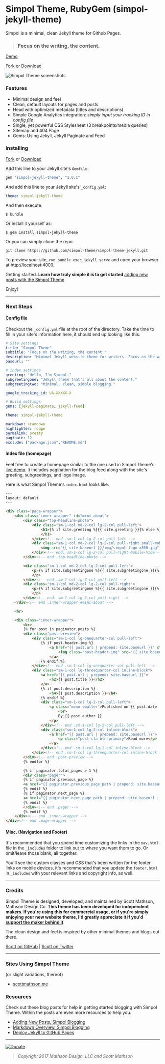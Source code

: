 # Simpol Theme, RubyGem (simpol-jekyll-theme)

Simpol is a minimal, clean Jekyll theme for Github Pages.

>### Focus on the writing, the content.

[Demo](https://simpol-theme.github.io/simpol-theme-jekyll/)

[Fork](https://github.com/simpol-theme/simpol-theme-jekyll/fork) or [Download](https://github.com/simpol-theme/simpol-theme-jekyll/releases)

![Simpol Theme screenshots](https://raw.githubusercontent.com/simpol-theme/simpol-theme-jekyll/master/img/simpol-theme-screenshot.jpg)

### Features

* Minimal design and feel
* Clean, default layouts for pages and posts
* Head with optimized metadata (titles and descriptions)
* Simple Google Analytics integration: _simply input your tracking ID in config file_
* Single, yet powerful CSS Stylesheet (3 breakpoints/media queries)
* Sitemap and 404 Page
* Gems: Using Jekyll, Jekyll Paginate and Feed

### Installing

[Fork](https://github.com/simpol-theme/simpol-theme-jekyll/fork) or [Download](https://github.com/simpol-theme/simpol-theme-jekyll/releases)

Add this line to your Jekyll site's `Gemfile`:

```ruby
gem "simpol-jekyll-theme", "1.0.1"
```

And add this line to your Jekyll site's `_config.yml`:

```yaml
theme: simpol-jekyll-theme
```

And then execute:

    $ bundle

Or install it yourself as:

    $ gem install simpol-jekyll-theme

Or you can simply clone the repo.

`git clone https://github.com/simpol-theme/simpol-theme-jekyll.git`

To preview your site, `run bundle exec jekyll serve` and open your browser at http://localhost:4000.

Getting started. **Learn how truly simple it is to get started** [adding new posts with the Simpol Theme](https://simpol-theme.github.io/simpol-theme-jekyll/2017/04/16/writing-new-post/)

Enjoy!

---

### Next Steps

#### Config file

Checkout the `_config.yml` file at the root of the directory. Take the time to fill in your site's information here, it should end up looking like this.

```yaml
# Site settings
title: "Simpol Theme"
subtitle: "Focus on the writing, the content."
description: "Minimal Jekyll website theme for writers. Focus on the writing, the content."
baseurl: ""

# Index settings
greeting: "Hello, I'm Simpol."
subgreetingone: "Jekyll theme that's all about the content."
subgreetingtwo: "Minimal, clean, simple blogging."

google_tracking_id: UA-XXXXX-X

# Build settings
gems: [jekyll-paginate, jekyll-feed]

theme: simpol-jekyll-theme

markdown: kramdown
highlighter: rouge
permalink: pretty
paginate: 12
exclude: ["package.json","README.md"]
```

#### Index file (homepage)

Feel free to create a homepage similar to the one used in Simpol Theme's [live demo](https://simpol-theme.github.io/simpol-theme-jekyll/). It includes pagination for the blog feed along with the site's greeting, subgreetings, and logo image.

Here is what Simpol Theme's `index.html` looks like.

```html
---
layout: default
---

<div class="page-wrapper">
	<div class="inner-wrapper" id="mini-about">
		<div class="top-headline-photo">
			<div class="sm-1-col md-2-col lg-2-col pull-left">
				<h1>{% if site.greeting %}{{ site.greeting }}{% else %}{{ "Hello, I'm Simpol." }}{% endif %}
				</h1>
			</div><!-- end .sm-1-col lg-2-col pull-left -->
			<div class="sm-1-col md-2-col lg-2-col pull-right small-mobile-hide">
				<img src="{{ site.baseurl }}/img/simpol-logo-x800.jpg" alt="Simpol Theme">
			</div><!-- end. sm-1-col lg-2-col pull-right mobile-hide -->
		</div><!-- end .top-headline-photo -->

		<div class="sm-1-col md-2-col lg-2-col pull-left">
			<p>{% if site.subgreetingone %}{{ site.subgreetingone }}{% else %}{{ "Jekyll theme that's all about the content." }}{% endif %}
			</p>
		</div><!-- end .sm-1-col lg-2-col pull-left -->
		<div class="sm-1-col md-2-col lg-2-col pull-right">
			<p>{% if site.subgreetingone %}{{ site.subgreetingone }}{% else %}{{ "Minimal, clean, simple blogging." }}{% endif %}
			</p>
		</div><!-- end. sm-1-col lg-2-col pull-right -->
	</div><!-- end .inner-wrapper #mini-about -->

	<hr>

	<div class="inner-wrapper">
		<br>
		{% for post in paginator.posts %}
		<div class="post-preview">
			<div class="sm-1-col lg-onequarter-col pull-left">
				{% if post.header-img %}
					<a href="{{ post.url | prepend: site.baseurl }}" style="text-decoration:none;">
						<img class="post-header-img" src="{{ site.baseurl }}/{{ post.header-img }}" alt="Simpol Theme">
					</a>
				{% endif %}
			</div><!-- end .sm-1-col lg-onequarter-col pull-left -->
			<div class="sm-1-col lg-threequarter-col inline-block">
				<a href="{{ post.url | prepend: site.baseurl }}">
					<h2>{{ post.title }}</h2>
				</a>
				{% if post.description %}
					<h4>{{ post.description }}</h4>
				{% endif %}
				<div class="sm-1-col lg-2-col pull-left">
					<p class="mono smaller">Published on {{ post.date | date: "%B %-d, %Y" }}
						<br>
						By {{ post.author }}
					</p>
				</div><!-- end .sm-1-col lg-2-col pull-left -->
				<div class="sm-1-col lg-2-col inline-block">
					<a href="{{ post.url | prepend: site.baseurl }}">
						<p class="post-cta btn-primary">Read more</p>
					</a>
				</div><!-- end .sm-1-col lg-1-col inline-block -->
			</div><!-- end .sm-1-col lg-threequarter-col inline-block -->
		</div><!-- end .post-preview -->
		{% endfor %}

		{% if paginator.total_pages > 1 %}
		<div class="pager">
	    {% if paginator.previous_page %}
        <a href="{{ paginator.previous_page_path | prepend: site.baseurl | replace: '//', '/' }}" class="previous btn-primary">&larr; Newer Posts</a>
	    {% endif %}
	    {% if paginator.next_page %}
        <a href="{{ paginator.next_page_path | prepend: site.baseurl | replace: '//', '/' }}" class="btn-primary">Older Posts &rarr;</a>
	    {% endif %}
		</div><!-- end .pager -->
		{% endif %}
	</div><!-- end .inner-wrapper -->
</div><!-- end .page-wrapper -->
```

#### Misc. (Navigation and Footer)

It's recommended that you spend time customizing the links in the `nav.html` file in the `_includes` folder to link out to where you want them to go. Or omit/leave those blank, all together.

You'll see the custom classes and CSS that's been written for the footer links on mobile devices, it's recommended that you update the `footer.html` in `_includes` with your relevant links and copyright info, as well.

---

### Credits

Simpol Theme is designed, developed, and maintained by Scott Mathson, Mathson Design Co. **This theme has been developed for independent makers. If you're using this for commercial usage, or if you're simply enjoying your new website theme, I'd greatly appreciate it if you'd [support the maker behind it](https://www.paypal.me/mathson/20)**.

The clean design and feel is inspired by other minimal themes and blogs out there.

[Scott on GitHub](https://github.com/scottdesdev) | [Scott on Twitter](https://twitter.com/scottmathson)

---

### Sites Using Simpol Theme

(or slight variations, thereof)

* [scottmathson.me](https://scottmathson.me "Scott Mathson, Web Designer & Developer, personal website")

### Resources

Check out these blog posts for help in getting started blogging with Simpol Theme. Within the posts are even more resources to help you.

* [Adding New Posts, Simpol Blogging](https://simpol-theme.github.io/simpol-theme-jekyll/2017/04/16/writing-new-post/)
* [Markdown Overview, Simpol Blogging](https://simpol-theme.github.io/simpol-theme-jekyll/2017/04/15/blogging-in-markdown-overview/)
* [Deploy Jekyll to GitHub Pages](https://jekyllrb.com/docs/github-pages/)

---

[![Donate](https://img.shields.io/badge/Donate-PayPal-green.svg)](https://www.paypal.me/mathson/20)


> *Copyright 2017 Mathson Design, LLC and Scott Mathson*
